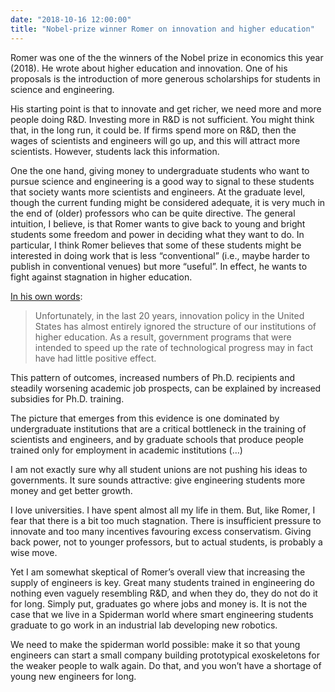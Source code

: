 ```yaml
---
date: "2018-10-16 12:00:00"
title: "Nobel-prize winner Romer on innovation and higher education"
---
```




Romer was one of the the winners of the Nobel prize in economics this year (2018). He wrote about higher education and innovation. One of his proposals is the introduction of more generous scholarships for students in science and engineering.

His starting point is that to innovate and get richer, we need more and more people doing R&#038;D. Investing more in R&#038;D is not sufficient. You might think that, in the long run, it could be. If firms spend more on R&#038;D, then the wages of scientists and engineers will go up, and this will attract more scientists. However, students lack this information.

One the one hand, giving money to undergraduate students who want to pursue science and engineering is a good way to signal to these students that society wants more scientists and engineers. At the graduate level, though the current funding might be considered adequate, it is very much in the end of (older) professors who can be quite directive. The general intuition, I believe, is that Romer wants to give back to young and bright students some freedom and power in deciding what they want to do. In particular, I think Romer believes that some of these students might be interested in doing work that is less &ldquo;conventional&rdquo; (i.e., maybe harder to publish in conventional venues) but more &ldquo;useful&rdquo;. In effect, he wants to fight against stagnation in higher education.

[In his own words](http://www.nber.org/chapters/c10781.pdf):

> Unfortunately, in the last 20 years, innovation policy in the United States has almost entirely ignored the structure of our institutions of higher education. As a result, government programs that were intended to speed up the rate of technological progress may in fact have had little positive effect.

This pattern of outcomes, increased numbers of Ph.D. recipients and steadily worsening academic job prospects, can be explained by increased subsidies for Ph.D. training.

The picture that emerges from this evidence is one dominated by undergraduate institutions that are a critical bottleneck in the training of scientists and engineers, and by graduate schools that produce people trained only for employment in academic institutions (&hellip;)


I am not exactly sure why all student unions are not pushing his ideas to governments. It sure sounds attractive: give engineering students more money and get better growth.

I love universities. I have spent almost all my life in them. But, like Romer, I fear that there is a bit too much stagnation. There is insufficient pressure to innovate and too many incentives favouring excess conservatism. Giving back power, not to younger professors, but to actual students, is probably a wise move.

Yet I am somewhat skeptical of Romer&rsquo;s overall view that increasing the supply of engineers is key. Great many students trained in engineering do nothing even vaguely resembling R&#038;D, and when they do, they do not do it for long. Simply put, graduates go where jobs and money is. It is not the case that we live in a Spiderman world where smart engineering students graduate to go work in an industrial lab developing new robotics.

We need to make the spiderman world possible: make it so that young engineers can start a small company building prototypical exoskeletons for the weaker people to walk again. Do that, and you won&rsquo;t have a shortage of young new engineers for long.

